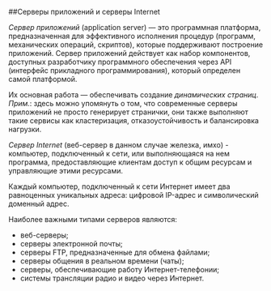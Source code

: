 ##Серверы приложений и серверы Internet

*Сервер приложений* (application server) — это программная платформа, предназначенная для эффективного исполнения процедур (программ, механических операций, скриптов), которые поддерживают построение приложений. Сервер приложений действует как набор компонентов, доступных разработчику программного обеспечения через API (интерфейс прикладного программирования), который определен самой платформой. 

Их основная работа — обеспечивать создание *динамических страниц*. *Прим.*: здесь можно упомянуть о том, что современные серверы приложений не просто генерирует странички, они также выполняют такие сервисы как кластеризация, отказоустойчивость и балансировка нагрузки.

*Сервер Internet* (веб-сервер в данном случае железка, имхо) - компьютер, подключенный к сети, или выполняющаяся на нем программа, предоставляющие клиентам доступ к общим ресурсам и управляющие этими ресурсами. 

Каждый компьютер, подключенный к сети Интернет имеет два равноценных уникальных адреса: цифровой IP-адрес и символический доменный адрес. 

Наиболее важными типами серверов являются: 

- веб-серверы; 
- серверы электронной почты; 
- серверы FTP, предназначенные для обмена файлами; 
- серверы общения в реальном времени (чаты); 
- серверы, обеспечивающие работу Интернет-телефонии; 
- системы трансляции радио и видео через Интернет.
